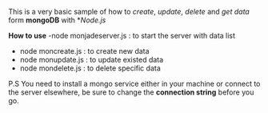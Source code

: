 This is a very basic sample of how to *create*, *update*, *delete* and *get data* form **mongoDB** with **Node.js*

**How to use**
  -node monjadeserver.js : to start the server with data list
  - node moncreate.js : to create new data 
  - node monupdate.js : to update existed data
  - node mondelete.js : to delete specific data 

P.S You need to install a mongo service either in your machine or connect to the server elsewhere, be sure to change the **connection string** before you go.